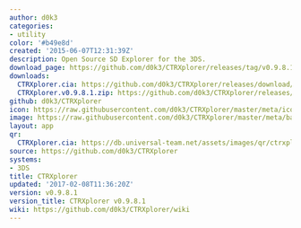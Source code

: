 ```yaml
---
author: d0k3
categories:
- utility
color: '#b49e8d'
created: '2015-06-07T12:31:39Z'
description: Open Source SD Explorer for the 3DS.
download_page: https://github.com/d0k3/CTRXplorer/releases/tag/v0.9.8.1
downloads:
  CTRXplorer.cia: https://github.com/d0k3/CTRXplorer/releases/download/v0.9.8.1/CTRXplorer.cia
  CTRXplorer.v0.9.8.1.zip: https://github.com/d0k3/CTRXplorer/releases/download/v0.9.8.1/CTRXplorer.v0.9.8.1.zip
github: d0k3/CTRXplorer
icon: https://raw.githubusercontent.com/d0k3/CTRXplorer/master/meta/icon.png
image: https://raw.githubusercontent.com/d0k3/CTRXplorer/master/meta/banner.png
layout: app
qr:
  CTRXplorer.cia: https://db.universal-team.net/assets/images/qr/ctrxplorer.cia.png
source: https://github.com/d0k3/CTRXplorer
systems:
- 3DS
title: CTRXplorer
updated: '2017-02-08T11:36:20Z'
version: v0.9.8.1
version_title: CTRXplorer v0.9.8.1
wiki: https://github.com/d0k3/CTRXplorer/wiki
---
```

